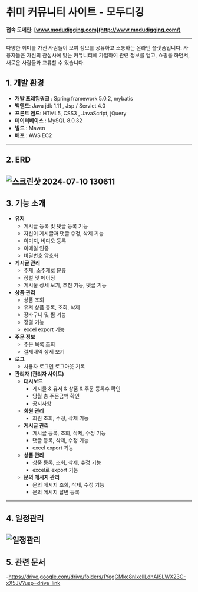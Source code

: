 # 취미 커뮤니티 사이트 - 모두디깅


**접속 도메인:  [www.modudigging.com](http://www.modudigging.com/)** 

---

  다양한 취미를 가진 사람들이 모여 정보를 공유하고 소통하는 온라인 플랫폼입니다. 
  사용자들은 자신의 관심사에 맞는 커뮤니티에 가입하여 관련 정보를 얻고, 쇼핑을 하면서, 새로운 사람들과 교류할 수 있습니다.


## 1. 개발 환경
- **개발 프레임워크** : Spring framework 5.0.2, mybatis
- **백엔드**: Java jdk 1.11 , Jsp / Servlet 4.0
- **프론트 엔드**: HTML5, CSS3 , JavaScript, jQuery
- **데이터베이스** :  MySQL 8.0.32
- **빌드** : Maven
- **배포** :  AWS EC2

---

## 2. ERD

![스크린샷 2024-07-10 130611](https://github.com/tnosh7/ccnms/assets/132877490/789e52f4-524e-47ee-ae97-8b85f0ac1a15)
---

## 3. 기능 소개

- **유저**
    - 게시글 등록 및 댓글 등록 기능
    - 자신이 게시글과 댓글 수정, 삭제 기능
    - 이미지, 비디오 등록
    - 이메일 인증
    - 비밀번호 암호화
- **게시글 관리**
    - 주제, 소주제로 분류
    - 정렬 및 페이징
    - 게시물 상세 보기, 추천 기능, 댓글 기능
- **상품 관리**
    - 상품 조회
    - 유저 상품 등록, 조회, 삭제
    - 장바구니 및 찜 기능
    - 정렬 기능
    - excel  export 기능
- **주문 정보**
    - 주문 목록 조회
    - 결제내역 상세 보기
- **로그**
    - 사용자 로그인 로그아웃 기록
- **관리자 (관리자 사이트)**
    - **대시보드**
        - 게시물 & 유저 & 상품 & 주문 등록수 확인
        - 당월 총 주문금액 확인
        - 공지사항
    - **회원 관리**
        - 회원 조회, 수정, 삭제 기능
    - **게시글 관리**
        - 게시글 등록, 조회, 삭제, 수정 기능
        - 댓글 등록, 삭제, 수정 기능
        - excel  export 기능
    - **상품 관리**
        - 상품 등록, 조회, 삭제, 수정  기능
        - excel로 export 기능
    - **문의 메시지 관리**
        - 문의 메시지 조회, 삭제, 수정  기능
        - 문의 메시지 답변 등록
    

---

## 4. 일정관리

![일정관리](https://github.com/tnosh7/ccnms/assets/132877490/e51df178-d2b1-4333-b176-cd7acabb761d)
---

## 5. 관련 문서

-https://drive.google.com/drive/folders/1YegGMkc8nlxcllLdhAISLWX23C-xX5JV?usp=drive_link
